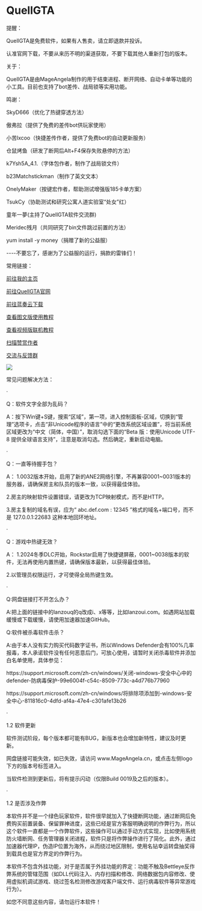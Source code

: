 # QuellGTA
<p></p>
提醒：<p></p>
QuellGTA是免费软件，如果有人售卖，请立即退款并投诉。<p></p>
认准官网下载，不要从来历不明的渠道获取，不要下载其他人重新打包的版本。<p></p>
<p></p>
关于：<p></p>
QuellGTA是由MageAngela制作的用于结束进程、断开网络、自动卡单等功能的小工具。目前也支持了bot差传、战局锁等实用功能。<p></p>
<p></p>
鸣谢：<p></p>
SkyD666（优化了热键穿透方法）<p></p>
傲弗拉（提供了免费的差传bot供玩家使用）<p></p>
小苦lxcoo（快捷差传作者，提供了免费bot的自动更新服务）<p></p>
仓鼠烤鱼（研发了断网后Alt+F4保存失败悬停的方法）<p></p>
k7Ysh5A_4.1.（字体包作者，制作了战局锁文件）<p></p>
b23Matchstickman（制作了英文文本）<p></p>
OnelyMaker（按键宏作者，帮助测试增强版185卡单方案）<p></p>
TsukCy（协助测试和研究公寓人道实验室“处女”红）<p></p>
童年一夢(主持了QuellGTA软件交流群)<p></p>
Meridec残月（共同研究了bin文件跳过前置的方法）<p></p>
yum install -y money（捐赠了新的公益服）<p></p>
<p></p>
----不要忘了，感谢为了公益服的运行，捐款的雷锋们！<p></p>
<p></p>
常用链接：
<p></p>
<a href="https://www.mageangela.cn/">前往我的主页</a><p></p>
<a href="https://www.mageangela.cn/QuellGTA/">前往QuellGTA官网</a><p></p>
<a href="https://zhaoshiqi.lanzouq.com/s/QuellGTA">前往蓝奏云下载</a><p></p>
<a href="https://www.mageangela.cn/tools/QuellGTA-Notion.html">查看图文版使用教程</a><p></p>
<a href="https://www.bilibili.com/video/BV1Bb421n7dk/">查看视频版联机教程</a><p></p>
<a href="https://www.mageangela.cn/QuellGTA/scr/mmsp_qr.gif">扫描赞赏作者</a><p></p>
<a href="https://www.mageangela.cn/QuellGTA/scr/group_qr.gif">交流与反馈群</a><p></p>

<p></p>
<img src="https://www.mageangela.cn/QuellGTA/scr/download.gif">

<p></p>
常见问题解决方法：<p></p>
·<p></p>
Q：软件文字全部为乱码？<p></p>
A：按下Win键+S键，搜索“区域”，第一项，进入控制面板-区域，切换到“管理”选项卡，点击“非Unicode程序的语言”中的“更改系统区域设置”，将当前系统区域更改为“中文（简体，中国）”，取消勾选下面的“Beta 版：使用Unicode UTF-8 提供全球语言支持”，注意是取消勾选。然后确定，重新启动电脑。<p></p>
·<p></p>
Q：一直等待握手包？<p></p>
A：	1.0032版本开始，启用了新的ANE2网络引擎，不再兼容0001~0031版本的服务器，请确保房主和队员的版本一致，以获得最佳体验。<p></p>
	2.房主的映射软件设置错误，请更改为TCP映射模式，而不是HTTP。<p></p>
	3.房主复制的域名有误，应为“ abc.def.com : 12345 ”格式的域名+端口号，而不是 127.0.0.1:22683 这种本地回环地址。<p></p>
·<p></p>
Q：游戏中热键无效？<p></p>
A：	1.2024冬季DLC开始，Rockstar启用了快捷键屏蔽，0001~0038版本的软件，无法再使用内置热键，请确保版本最新，以获得最佳体验。<p></p>
	2.以管理员权限运行，才可使得全局热键生效。<p></p>
·<p></p>
Q:网盘链接打不开怎么办？<p></p>
A:把上面的链接中的lanzouq的q改成i、x等等，比如lanzoui.com。如遇网站加载缓慢或下载缓慢，请使用加速器加速GitHub。<p></p>
Q:软件被杀毒软件击杀？<p></p>
A:由于本人没有实力购买代码数字证书，所以Windows Defender会有100%几率报毒，本人承诺软件没有任何恶意后门，可放心使用，请暂时关闭杀毒软件并添加白名单使用，具体参见：<p></p>
https://support.microsoft.com/zh-cn/windows/关闭-windows-安全中心中的defender-防病毒保护-99e6004f-c54c-8509-773c-a4d776b77960<p></p>
https://support.microsoft.com/zh-cn/windows/将排除项添加到-windows-安全中心-811816c0-4dfd-af4a-47e4-c301afe13b26<p></p>
·<p></p>
1.2 软件更新<p></p>
软件测试阶段，每个版本都可能有BUG，新版本也会增加新特性，建议及时更新。<p></p>
网盘链接可能失效，如已失效，请访问 www.MageAngela.cn，或点击左侧logo下方的版本号标签进入。<p></p>
当软件检测到更新后，将有提示闪动（仅限Build 0019及之后的版本）。<p></p>
·<p></p>
1.2 是否涉及作弊<p></p>
本软件并不是一个绿色玩家软件，软件很早就加入了快捷断网功能，通过断网后免费购买前置装备、保留罪神进度，这些已经是官方客服明确说明的作弊行为，所以这个软件一直都是一个作弊软件，这些操作可以通过手动方式实现，比如使用系统防火墙断网、任务管理器关闭进程，软件只是将作弊操作进行了简化。此外，通过加速器代理IP，伪造IP位置为海外，从而绕过地区限制，使用名钻幸运转盘抽奖得到载具也是官方界定的作弊行为。<p></p>
本软件不包含外挂功能，对于是否属于外挂功能的界定：功能不触及Bettleye反作弊系统的管辖范围（如DLL代码注入、内存扫描和修改、网络数据包内容修改、使用虚拟机调试游戏、绕过签名检测修改游戏客户端文件、运行病毒软件等异常游戏行为）。<p></p>
如您不同意这些内容，请勿运行本软件！<p></p>
